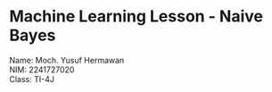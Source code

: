 # Machine Learning Lesson - Naive Bayes

Name: Moch. Yusuf Hermawan<br>
NIM: 2241727020<br>
Class: TI-4J

